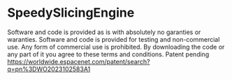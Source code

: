 # SpeedySlicingEngine
Software and code is provided as is with absolutely no garanties or waranties.
Software and code is provided for testing and non-commercial use.
Any form of commercial use is prohibited.
By downloading the code or any part of it you agree to these terms and conditions. 
Patent pending https://worldwide.espacenet.com/patent/search?q=pn%3DWO2023102583A1

